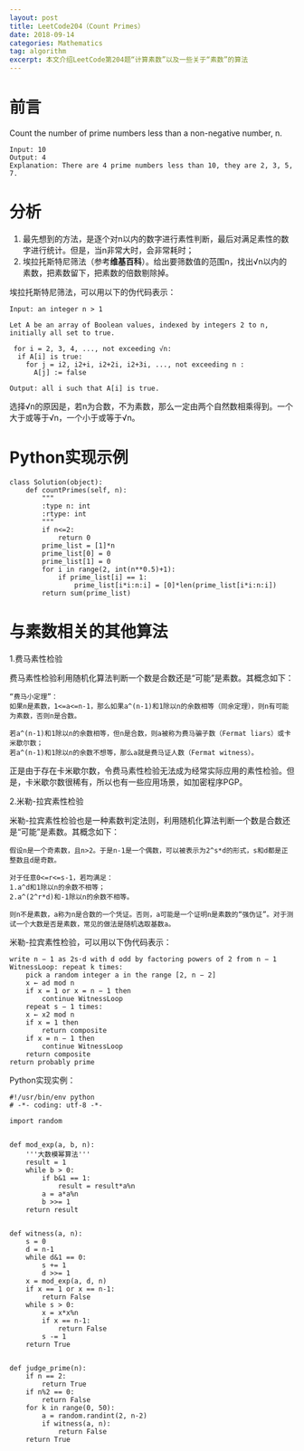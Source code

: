 ```yaml
---
layout: post
title: LeetCode204（Count Primes）
date: 2018-09-14
categories: Mathematics
tag: algorithm
excerpt: 本文介绍LeetCode第204题“计算素数”以及一些关于“素数”的算法
---
```


# 前言

Count the number of prime numbers less than a non-negative number, n.

```
Input: 10
Output: 4
Explanation: There are 4 prime numbers less than 10, they are 2, 3, 5, 7.
```

# 分析

1. 最先想到的方法，是逐个对n以内的数字进行素性判断，最后对满足素性的数字进行统计。但是，当n非常大时，会非常耗时；
2. 埃拉托斯特尼筛法（参考**维基百科**）。给出要筛数值的范围n，找出√n以内的素数，把素数留下，把素数的倍数剔除掉。

埃拉托斯特尼筛法，可以用以下的伪代码表示：

```
Input: an integer n > 1
 
Let A be an array of Boolean values, indexed by integers 2 to n,
initially all set to true.
 
 for i = 2, 3, 4, ..., not exceeding √n:
  if A[i] is true:
    for j = i2, i2+i, i2+2i, i2+3i, ..., not exceeding n :
      A[j] := false
 
Output: all i such that A[i] is true.
```

选择√n的原因是，若n为合数，不为素数，那么一定由两个自然数相乘得到。一个大于或等于√n，一个小于或等于√n。

# Python实现示例

```
class Solution(object):
    def countPrimes(self, n):
        """
        :type n: int
        :rtype: int
        """
        if n<=2:
            return 0
        prime_list = [1]*n
        prime_list[0] = 0
        prime_list[1] = 0
        for i in range(2, int(n**0.5)+1):
            if prime_list[i] == 1:
                prime_list[i*i:n:i] = [0]*len(prime_list[i*i:n:i])
        return sum(prime_list)
```

# 与素数相关的其他算法

1.费马素性检验

费马素性检验利用随机化算法判断一个数是合数还是“可能”是素数。其概念如下：

```
“费马小定理”：
如果n是素数，1<=a<=n-1，那么如果a^(n-1)和1除以n的余数相等（同余定理），则n有可能为素数，否则n是合数。

若a^(n-1)和1除以n的余数相等，但n是合数，则a被称为费马骗子数（Fermat liars）或卡米歇尔数；
若a^(n-1)和1除以n的余数不想等，那么a就是费马证人数（Fermat witness）。
```

正是由于存在卡米歇尔数，令费马素性检验无法成为经常实际应用的素性检验。但是，卡米歇尔数很稀有，所以也有一些应用场景，如加密程序PGP。

2.米勒-拉宾素性检验

米勒-拉宾素性检验也是一种素数判定法则，利用随机化算法判断一个数是合数还是“可能”是素数。其概念如下：

```
假设n是一个奇素数，且n>2。于是n-1是一个偶数，可以被表示为2^s*d的形式，s和d都是正整数且d是奇数。

对于任意0<=r<=s-1，若均满足：
1.a^d和1除以n的余数不相等；
2.a^(2^r*d)和-1除以n的余数不相等。

则n不是素数，a称为n是合数的一个凭证。否则，a可能是一个证明n是素数的“强伪证”。对于测试一个大数是否是素数，常见的做法是随机选取基数a。
```

米勒-拉宾素性检验，可以用以下伪代码表示：

```
write n − 1 as 2s·d with d odd by factoring powers of 2 from n − 1
WitnessLoop: repeat k times:
    pick a random integer a in the range [2, n − 2]
    x ← ad mod n
    if x = 1 or x = n − 1 then
        continue WitnessLoop
    repeat s − 1 times:
    x ← x2 mod n
    if x = 1 then
        return composite
    if x = n − 1 then
        continue WitnessLoop
    return composite
return probably prime
```

Python实现实例：

```
#!/usr/bin/env python
# -*- coding: utf-8 -*-

import random


def mod_exp(a, b, n):
    '''大数模幂算法'''
    result = 1
    while b > 0:
        if b&1 == 1:
            result = result*a%n
        a = a*a%n
        b >>= 1
    return result


def witness(a, n):
    s = 0
    d = n-1
    while d&1 == 0:
        s += 1
        d >>= 1
    x = mod_exp(a, d, n)
    if x == 1 or x == n-1:
        return False
    while s > 0:
        x = x*x%n
        if x == n-1:
            return False
        s -= 1
    return True


def judge_prime(n):
    if n == 2:
        return True
    if n%2 == 0:
        return False
    for k in range(0, 50):
        a = random.randint(2, n-2)
        if witness(a, n):
            return False
    return True
```